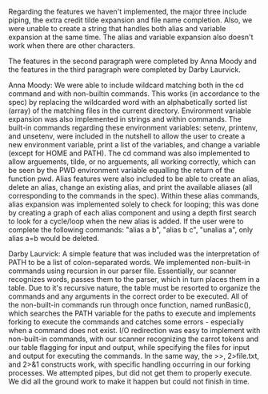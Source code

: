 Regarding the features we haven't implemented, the major three include piping, the extra credit tilde expansion 
and file name completion. Also, we were unable to create a string that handles both alias and variable 
expansion at the same time. The alias and variable expansion also doesn't work when there are other characters.

The features in the second paragraph were completed by Anna Moody and the features in the third paragraph were completed by Darby Laurvick.

Anna Moody:
We were able to include wildcard matching both in the cd command and with non-builtin commands. This works (in accordance
to the spec) by replacing the wildcarded word with an alphabetically sorted list (array) of the matching files in the 
current directory. Environment variable expansion was also implemented in strings and within commands. The built-in 
commands regarding these environment variables: setenv, printenv, and unsetenv, were included in the nutshell to allow 
the user to create a new environment variable, print a list of the variables, and change a variable (except for HOME and PATH).
The cd command was also implemented to allow arguements, tilde, or no arguements, all working correctly, which can be seen
by the PWD environment variable equalling the return of the function pwd. Alias features were also included to be able 
to create an alias, delete an alias, change an existing alias, and print the available aliases (all corresponding to the commands
in the spec). Within these alias commands, alias expansion was implemented solely to check for looping; this was done by creating 
a graph of each alias component and using a depth first search to look for a cycle/loop when the new alias is added. If the user were 
to complete the following commands: "alias a b", "alias b c", "unalias a", only alias a=b would be deleted.

Darby Laurvick:
A simple feature that was included was the interpretation of PATH to be a list of colon-separated words.
We implemented non-built-in commands using recursion in our parser file. Essentially, our scanner recognizes words, passes them to 
the parser, which in turn places them in a table. Due to it's recursive nature, the table must be resorted to organize the commands 
and any arguments in the correct order to be executed. All of the non-built-in commands run through once function, named runBasic(), 
which searches the PATH variable for the paths to execute and implements forking to execute the commands and catches some errors - 
especially when a command does not exist. I/O redirection was easy to implement with non-built-in commands, with our scanner recognizing 
the carrot tokens and our table flagging for input and output, while specifying the files for input and output for executing the commands. 
In the same way, the >>, 2>file.txt, and 2>&1 constructs work, with specific handling occurring in our forking processes.
We attempted pipes, but did not get them to properly execute. We did all the ground work to make it happen but could not finish in time.
